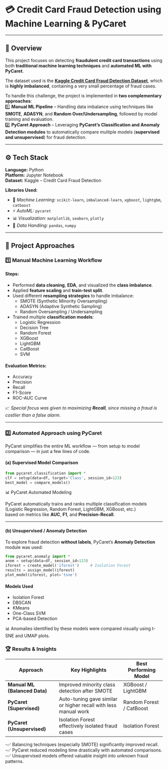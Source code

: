 # 💳 Credit Card Fraud Detection using Machine Learning & PyCaret  

---

## 📘 Overview  

This project focuses on detecting **fraudulent credit card transactions** using both **traditional machine learning techniques** and **automated ML with PyCaret**.  

The dataset used is the [**Kaggle Credit Card Fraud Detection Dataset**](https://www.kaggle.com/mlg-ulb/creditcardfraud), which is **highly imbalanced**, containing a very small percentage of fraud cases.  

To handle this challenge, the project is implemented in **two complementary approaches**:  
1️⃣ **Manual ML Pipeline** – Handling data imbalance using techniques like **SMOTE**, **ADASYN**, and **Random Over/Undersampling**, followed by model training and evaluation.  
2️⃣ **PyCaret Approach** – Leveraging **PyCaret’s Classification and Anomaly Detection modules** to automatically compare multiple models (**supervised and unsupervised**) for fraud detection.  

---

## ⚙️ Tech Stack  

**Language:** Python  
**Platform:** Jupyter Notebook  
**Dataset:** Kaggle – Credit Card Fraud Detection  

**Libraries Used:**  
- 🧩 *Machine Learning:* `scikit-learn`, `imbalanced-learn`, `xgboost`, `lightgbm`, `catboost`  
- ⚡ *AutoML:* `pycaret`  
- 📊 *Visualization:* `matplotlib`, `seaborn`, `plotly`  
- 🧮 *Data Handling:* `pandas`, `numpy`  

---

## 🧠 Project Approaches  

### 1️⃣ Manual Machine Learning Workflow  

#### **Steps:**  
- Performed **data cleaning**, **EDA**, and visualized the **class imbalance**.  
- Applied **feature scaling** and **train-test split**.  
- Used different **resampling strategies** to handle imbalance:  
  - SMOTE (Synthetic Minority Oversampling)  
  - ADASYN (Adaptive Synthetic Sampling)  
  - Random Oversampling / Undersampling  
- Trained multiple **classification models**:  
  - Logistic Regression  
  - Decision Tree  
  - Random Forest  
  - XGBoost  
  - LightGBM  
  - CatBoost  
  - SVM  

#### **Evaluation Metrics:**  
- Accuracy  
- Precision  
- Recall  
- F1-Score  
- ROC-AUC Curve  

📈 *Special focus was given to maximizing **Recall**, since missing a fraud is costlier than a false alarm.*  

---

### 2️⃣ Automated Approach using PyCaret  

PyCaret simplifies the entire ML workflow — from setup to model comparison — in just a few lines of code.  

#### **(a) Supervised Model Comparison**  

```python
from pycaret.classification import *
clf = setup(data=df, target='Class', session_id=123)
best_model = compare_models()
```

📊 PyCaret Automated Modeling  

PyCaret automatically trains and ranks multiple classification models  
(Logistic Regression, Random Forest, LightGBM, XGBoost, etc.)  
based on metrics like **AUC**, **F1**, and **Precision-Recall**.  

---

#### **(b) Unsupervised / Anomaly Detection**  

To explore fraud detection **without labels**, PyCaret’s **Anomaly Detection** module was used:  

```python
from pycaret.anomaly import *
anom = setup(data=df, session_id=123)
iforest = create_model('iforest')     # Isolation Forest
results = assign_model(iforest)
plot_model(iforest, plot='tsne')
```
#### **Models Used**
 - Isolation Forest
 - DBSCAN
 - KMeans
 - One-Class SVM
 - PCA-based Detection

📊 Anomalies identified by these models were compared visually using t-SNE and UMAP plots.

### 🏆 Results & Insights
| Approach                      | Key Highlights                                                  | Best Performing Model    |
| ----------------------------- | --------------------------------------------------------------- | ------------------------ |
| **Manual ML (Balanced Data)** | Improved minority class detection after SMOTE                   | XGBoost / LightGBM       |
| **PyCaret (Supervised)**      | Auto-tuning gave similar or higher recall with less manual work | Random Forest / CatBoost |
| **PyCaret (Unsupervised)**    | Isolation Forest effectively isolated fraud cases               | Isolation Forest         |

-✅ Balancing techniques (especially SMOTE) significantly improved recall.
-✅ PyCaret reduced modeling time drastically with automated comparisons.
-✅ Unsupervised models offered valuable insight into unknown fraud patterns.
